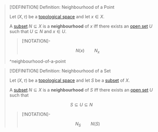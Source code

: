 >[!DEFINITION] Definition: Neighbourhood of a Point
>
>Let $(X,\tau)$ be a [topological space](Topological%20Space.md) and let $x \in X$.
>
>A [subset](../../Set%20Theory/Subset.md) $N \subseteq X$ is a **neighbourhood** of $x$ iff there exists an [open set](Topologies/Open%20Subset.md) $U$ such that $U \subseteq N$ and $x \in U$.
>
>>[!NOTATION]-
>>
>>$$N(x) \qquad N_x$$
>>
>
>^neighbourhood-of-a-point
>

>[!DEFINITION] Definition: Neighbourhood of a Set
>
>Let $(X,\tau)$ be a [topological space](Topological%20Space.md) and let $S$ be a [subset](../Set%20Theory/Subset.md) of $X$.
>
>A [subset](../Set%20Theory/Subset.md) $N \subseteq X$ is a **neighbourhood** of $S$ iff there exists an [open set](Topologies/Open%20Subset.md) $U$ such that
>
>$$S \subseteq U \subseteq N$$
>
>>[!NOTATION]-
>>
>>$$N_S \qquad N(S)$$
>>
>